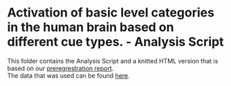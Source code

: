# Activation of basic level categories in the human brain based on different cue types. - Analysis Script 

This folder contains the Analysis Script and a knitted HTML version that is based on our [preregrestration report](https://github.com/jmdudek/XP-Lab2020-What-makes-words-special-Group-35/blob/master/Writing/Preregistration/Preregistration_Group35.pdf).\
The data that was used can be found [here](https://github.com/jmdudek/XP-Lab2020-What-makes-words-special-Group-35/blob/master/Data/01_pilot/data_pilot.csv). 
